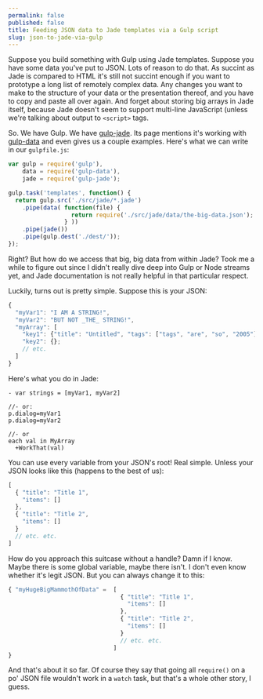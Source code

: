 ```yaml
---
permalink: false
published: false
title: Feeding JSON data to Jade templates via a Gulp script
slug: json-to-jade-via-gulp
---
```


Suppose you build something with Gulp using Jade templates. Suppose you have some data you've put to JSON. Lots of reason to do that. As succint as Jade is compared to HTML it's still not succint enough if you want to prototype a long list of remotely complex data. Any changes you want to make to the structure of your data or the presentation thereof, and you have to copy and paste all over again. And forget about storing big arrays in Jade itself, because Jade doesn't seem to support multi-line JavaScript (unless we're talking about output to `<script>` tags.

So. We have Gulp. We have [gulp-jade](https://www.npmjs.org/package/gulp-data). Its page mentions it's working with [gulp-data](https://www.npmjs.com/package/gulp-data) and even gives us a couple examples. Here's what we can write in our `gulpfile.js`:

```javascript
var gulp = require('gulp'),
    data = require('gulp-data'),
    jade = require('gulp-jade');

gulp.task('templates', function() {
  return gulp.src('./src/jade/*.jade')
    .pipe(data( function(file) {
                  return require('./src/jade/data/the-big-data.json');
                } ))
    .pipe(jade())
    .pipe(gulp.dest('./dest/'));
});
```

Right? But how do we access that big, big data from within Jade? Took me a while to figure out since I didn't really dive deep into Gulp or Node streams yet, and Jade documentation is not really helpful in that particular respect.

Luckily, turns out is pretty simple. Suppose this is your JSON:

```javascript
{
  "myVar1": "I AM A STRING!",
  "myVar2": "BUT NOT _THE_ STRING!",
  "myArray": [
    "key1": {"title": "Untitled", "tags": ["tags", "are", "so", "2005"]}
    "key2": {};
    // etc.
  ]
}
```

Here's what you do in Jade:

```jade
- var strings = [myVar1, myVar2]

//- or:
p.dialog=myVar1
p.dialog=myVar2

//- or
each val in MyArray
  +WorkThat(val)
```

You can use every variable from your JSON's root! Real simple. Unless your JSON looks like this (happens to the best of us):

```javascript
[
  { "title": "Title 1",
    "items": []
  },
  { "title": "Title 2",
    "items": []
  }
  // etc. etc.
]
```

How do you approach this suitcase without a handle? Damn if I know. Maybe there is some global variable, maybe there isn't. I don't even know whether it's legit JSON. But you can always change it to this:

```javascript
{ "myHugeBigMammothOfData" =  [
                                { "title": "Title 1",
                                  "items": []
                                },
                                { "title": "Title 2",
                                  "items": []
                                }
                                // etc. etc.
                              ]
}
```

And that's about it so far. Of course they say that going all `require()` on a po' JSON file wouldn't work in a `watch` task, but that's a whole other story, I guess.